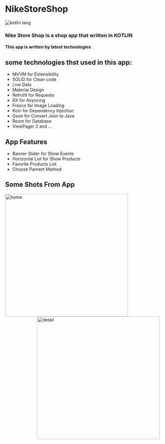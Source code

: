 # NikeStoreShop
![kotlin lang](https://user-images.githubusercontent.com/51839181/185736286-4fa7571f-b1ea-43a9-bb1d-d78e6650f3f1.png)



### Nike Store Shop is a shop app that written in  **KOTLIN**

#### This app is written by latest technologies

## some technologies thst used in this app:

- MVVM for Extensibility
- SOLID for Clean code
- Live Data 
- Material Design 
- Retrofit for Requests
- RX for Asyncing
- Fresco for Image Loading
- Koin for Dependency Injection
- Gson for Convert Json to Java
- Room for Database
- ViewPager 2
and ...

## App Features

- Banner Slider for Show Events
- Horizontal List for Show Products
- Favorite Products List
- Choose Pament Method



## Some Shots From App
<img align="left" alt="home" width="400" src="https://user-images.githubusercontent.com/51839181/189479001-ec0015b4-6914-4cd7-966c-c63bf602071a.jpg">

<img align="right" alt="detail" width="400" src="https://user-images.githubusercontent.com/51839181/189479298-a0a174c9-0252-4a06-943a-c6f201624b8d.jpg">








